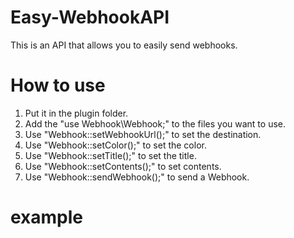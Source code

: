 # Easy-WebhookAPI
This is an API that allows you to easily send webhooks.

# How to use
1. Put it in the plugin folder.
2. Add the "use Webhook\Webhook;" to the files you want to use.
3. Use "Webhook::setWebhookUrl();" to set the destination.
4. Use "Webhook::setColor();" to set the color.
5. Use "Webhook::setTitle();" to set the title.
6. Use "Webhook::setContents();" to set contents.
7. Use "Webhook::sendWebhook();" to send a Webhook.

# example

<?php

namespace Example;

use pocketmine\plugin\PluginBase;
use Webhook\Webhook;

class Example extends PluginBase {
    public function onEnable(): void {   
       Webhook::setWebhookUrl(https://discord.com/api/webhooks/00000");
        Webhook::setColor("FFFFFF");
        Webhook::setTitle("Webhook");
        Webhook::setContents("This is a Webhook");
        Webhook::sendWebhook();
    }
}

